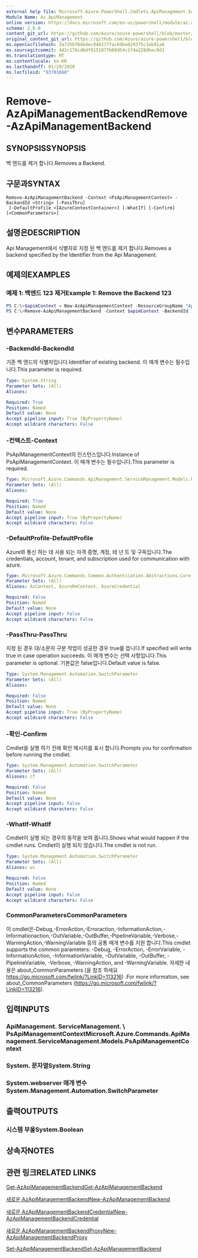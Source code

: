```yaml
---
external help file: Microsoft.Azure.PowerShell.Cmdlets.ApiManagement.ServiceManagement.dll-Help.xml
Module Name: Az.ApiManagement
online version: https://docs.microsoft.com/en-us/powershell/module/az.apimanagement/remove-azapimanagementbackend
schema: 2.0.0
content_git_url: https://github.com/Azure/azure-powershell/blob/master/src/ApiManagement/ApiManagement/help/Remove-AzApiManagementBackend.md
original_content_git_url: https://github.com/Azure/azure-powershell/blob/master/src/ApiManagement/ApiManagement/help/Remove-AzApiManagementBackend.md
ms.openlocfilehash: 3a725bf8dedec948277fac69be029375c3ab91a6
ms.sourcegitcommit: 4d2c178cd6df9151877b08d54c1f4a228dbec9d1
ms.translationtype: MT
ms.contentlocale: ko-KR
ms.lasthandoff: 01/29/2020
ms.locfileid: "93701668"
---
```

# <span data-ttu-id="4eea8-101">Remove-AzApiManagementBackend</span><span class="sxs-lookup"><span data-stu-id="4eea8-101">Remove-AzApiManagementBackend</span></span>

## <span data-ttu-id="4eea8-102">SYNOPSIS</span><span class="sxs-lookup"><span data-stu-id="4eea8-102">SYNOPSIS</span></span>
<span data-ttu-id="4eea8-103">백 엔드를 제거 합니다.</span><span class="sxs-lookup"><span data-stu-id="4eea8-103">Removes a Backend.</span></span>

## <span data-ttu-id="4eea8-104">구문과</span><span class="sxs-lookup"><span data-stu-id="4eea8-104">SYNTAX</span></span>

```
Remove-AzApiManagementBackend -Context <PsApiManagementContext> -BackendId <String> [-PassThru]
 [-DefaultProfile <IAzureContextContainer>] [-WhatIf] [-Confirm] [<CommonParameters>]
```

## <span data-ttu-id="4eea8-105">설명은</span><span class="sxs-lookup"><span data-stu-id="4eea8-105">DESCRIPTION</span></span>
<span data-ttu-id="4eea8-106">Api Management에서 식별자로 지정 된 백 엔드를 제거 합니다.</span><span class="sxs-lookup"><span data-stu-id="4eea8-106">Removes a backend specified by the Identifier from the Api Management.</span></span>

## <span data-ttu-id="4eea8-107">예제의</span><span class="sxs-lookup"><span data-stu-id="4eea8-107">EXAMPLES</span></span>

### <span data-ttu-id="4eea8-108">예제 1: 백엔드 123 제거</span><span class="sxs-lookup"><span data-stu-id="4eea8-108">Example 1: Remove the Backend 123</span></span>
```powershell
PS C:\>$apimContext = New-AzApiManagementContext -ResourceGroupName "Api-Default-WestUS" -ServiceName "contoso"
PS C:\>Remove-AzApiManagementBackend -Context $apimContext -BackendId 123 -PassThru
```

## <span data-ttu-id="4eea8-109">변수</span><span class="sxs-lookup"><span data-stu-id="4eea8-109">PARAMETERS</span></span>

### <span data-ttu-id="4eea8-110">-BackendId</span><span class="sxs-lookup"><span data-stu-id="4eea8-110">-BackendId</span></span>
<span data-ttu-id="4eea8-111">기존 백 엔드의 식별자입니다.</span><span class="sxs-lookup"><span data-stu-id="4eea8-111">Identifier of existing backend.</span></span>
<span data-ttu-id="4eea8-112">이 매개 변수는 필수입니다.</span><span class="sxs-lookup"><span data-stu-id="4eea8-112">This parameter is required.</span></span>

```yaml
Type: System.String
Parameter Sets: (All)
Aliases:

Required: True
Position: Named
Default value: None
Accept pipeline input: True (ByPropertyName)
Accept wildcard characters: False
```

### <span data-ttu-id="4eea8-113">-컨텍스트</span><span class="sxs-lookup"><span data-stu-id="4eea8-113">-Context</span></span>
<span data-ttu-id="4eea8-114">PsApiManagementContext의 인스턴스입니다.</span><span class="sxs-lookup"><span data-stu-id="4eea8-114">Instance of PsApiManagementContext.</span></span>
<span data-ttu-id="4eea8-115">이 매개 변수는 필수입니다.</span><span class="sxs-lookup"><span data-stu-id="4eea8-115">This parameter is required.</span></span>

```yaml
Type: Microsoft.Azure.Commands.ApiManagement.ServiceManagement.Models.PsApiManagementContext
Parameter Sets: (All)
Aliases:

Required: True
Position: Named
Default value: None
Accept pipeline input: True (ByPropertyName)
Accept wildcard characters: False
```

### <span data-ttu-id="4eea8-116">-DefaultProfile</span><span class="sxs-lookup"><span data-stu-id="4eea8-116">-DefaultProfile</span></span>
<span data-ttu-id="4eea8-117">Azure와 통신 하는 데 사용 되는 자격 증명, 계정, 테 넌 트 및 구독입니다.</span><span class="sxs-lookup"><span data-stu-id="4eea8-117">The credentials, account, tenant, and subscription used for communication with azure.</span></span>

```yaml
Type: Microsoft.Azure.Commands.Common.Authentication.Abstractions.Core.IAzureContextContainer
Parameter Sets: (All)
Aliases: AzContext, AzureRmContext, AzureCredential

Required: False
Position: Named
Default value: None
Accept pipeline input: False
Accept wildcard characters: False
```

### <span data-ttu-id="4eea8-118">-PassThru</span><span class="sxs-lookup"><span data-stu-id="4eea8-118">-PassThru</span></span>
<span data-ttu-id="4eea8-119">지정 된 경우 대/소문자 구분 작업이 성공한 경우 true를 씁니다.</span><span class="sxs-lookup"><span data-stu-id="4eea8-119">If specified will write true in case operation succeeds.</span></span>
<span data-ttu-id="4eea8-120">이 매개 변수는 선택 사항입니다.</span><span class="sxs-lookup"><span data-stu-id="4eea8-120">This parameter is optional.</span></span>
<span data-ttu-id="4eea8-121">기본값은 false입니다.</span><span class="sxs-lookup"><span data-stu-id="4eea8-121">Default value is false.</span></span>

```yaml
Type: System.Management.Automation.SwitchParameter
Parameter Sets: (All)
Aliases:

Required: False
Position: Named
Default value: None
Accept pipeline input: True (ByPropertyName)
Accept wildcard characters: False
```

### <span data-ttu-id="4eea8-122">-확인</span><span class="sxs-lookup"><span data-stu-id="4eea8-122">-Confirm</span></span>
<span data-ttu-id="4eea8-123">Cmdlet을 실행 하기 전에 확인 메시지를 표시 합니다.</span><span class="sxs-lookup"><span data-stu-id="4eea8-123">Prompts you for confirmation before running the cmdlet.</span></span>

```yaml
Type: System.Management.Automation.SwitchParameter
Parameter Sets: (All)
Aliases: cf

Required: False
Position: Named
Default value: None
Accept pipeline input: False
Accept wildcard characters: False
```

### <span data-ttu-id="4eea8-124">-WhatIf</span><span class="sxs-lookup"><span data-stu-id="4eea8-124">-WhatIf</span></span>
<span data-ttu-id="4eea8-125">Cmdlet이 실행 되는 경우의 동작을 보여 줍니다.</span><span class="sxs-lookup"><span data-stu-id="4eea8-125">Shows what would happen if the cmdlet runs.</span></span> <span data-ttu-id="4eea8-126">Cmdlet이 실행 되지 않습니다.</span><span class="sxs-lookup"><span data-stu-id="4eea8-126">The cmdlet is not run.</span></span>

```yaml
Type: System.Management.Automation.SwitchParameter
Parameter Sets: (All)
Aliases: wi

Required: False
Position: Named
Default value: None
Accept pipeline input: False
Accept wildcard characters: False
```

### <span data-ttu-id="4eea8-127">CommonParameters</span><span class="sxs-lookup"><span data-stu-id="4eea8-127">CommonParameters</span></span>
<span data-ttu-id="4eea8-128">이 cmdlet은-Debug,-ErrorAction,-Erroraction,-InformationAction,-Informationaction,-OutVariable,-OutBuffer,-PipelineVariable,-Verbose,-WarningAction,-WarningVariable 등의 공통 매개 변수를 지원 합니다.</span><span class="sxs-lookup"><span data-stu-id="4eea8-128">This cmdlet supports the common parameters: -Debug, -ErrorAction, -ErrorVariable, -InformationAction, -InformationVariable, -OutVariable, -OutBuffer, -PipelineVariable, -Verbose, -WarningAction, and -WarningVariable.</span></span> <span data-ttu-id="4eea8-129">자세한 내용은 about_CommonParameters (을 참조 하세요 https://go.microsoft.com/fwlink/?LinkID=113216) .</span><span class="sxs-lookup"><span data-stu-id="4eea8-129">For more information, see about_CommonParameters (https://go.microsoft.com/fwlink/?LinkID=113216).</span></span>

## <span data-ttu-id="4eea8-130">입력</span><span class="sxs-lookup"><span data-stu-id="4eea8-130">INPUTS</span></span>

### <span data-ttu-id="4eea8-131">ApiManagement. ServiceManagement. \ PsApiManagementContext</span><span class="sxs-lookup"><span data-stu-id="4eea8-131">Microsoft.Azure.Commands.ApiManagement.ServiceManagement.Models.PsApiManagementContext</span></span>

### <span data-ttu-id="4eea8-132">System. 문자열</span><span class="sxs-lookup"><span data-stu-id="4eea8-132">System.String</span></span>

### <span data-ttu-id="4eea8-133">System.webserver 매개 변수</span><span class="sxs-lookup"><span data-stu-id="4eea8-133">System.Management.Automation.SwitchParameter</span></span>

## <span data-ttu-id="4eea8-134">출력</span><span class="sxs-lookup"><span data-stu-id="4eea8-134">OUTPUTS</span></span>

### <span data-ttu-id="4eea8-135">시스템 부울</span><span class="sxs-lookup"><span data-stu-id="4eea8-135">System.Boolean</span></span>

## <span data-ttu-id="4eea8-136">상속자</span><span class="sxs-lookup"><span data-stu-id="4eea8-136">NOTES</span></span>

## <span data-ttu-id="4eea8-137">관련 링크</span><span class="sxs-lookup"><span data-stu-id="4eea8-137">RELATED LINKS</span></span>

[<span data-ttu-id="4eea8-138">Get-AzApiManagementBackend</span><span class="sxs-lookup"><span data-stu-id="4eea8-138">Get-AzApiManagementBackend</span></span>](./Get-AzApiManagementBackend)

[<span data-ttu-id="4eea8-139">새로운 AzApiManagementBackend</span><span class="sxs-lookup"><span data-stu-id="4eea8-139">New-AzApiManagementBackend</span></span>](./New-AzApiManagementBackend.md)

[<span data-ttu-id="4eea8-140">새로운 AzApiManagementBackendCredential</span><span class="sxs-lookup"><span data-stu-id="4eea8-140">New-AzApiManagementBackendCredential</span></span>](./New-AzApiManagementBackendCredential.md)

[<span data-ttu-id="4eea8-141">새로운 AzApiManagementBackendProxy</span><span class="sxs-lookup"><span data-stu-id="4eea8-141">New-AzApiManagementBackendProxy</span></span>](./New-AzApiManagementBackendProxy.md)

[<span data-ttu-id="4eea8-142">Set-AzApiManagementBackend</span><span class="sxs-lookup"><span data-stu-id="4eea8-142">Set-AzApiManagementBackend</span></span>](./Set-AzApiManagementBackend.md)
